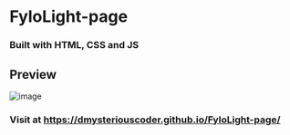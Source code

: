 # FyloLight-page
### Built with HTML, CSS and JS

## Preview
![image](https://github.com/user-attachments/assets/98970d48-2304-4a3b-b09e-12cf1eb86162)


### Visit at https://dmysteriouscoder.github.io/FyloLight-page/
